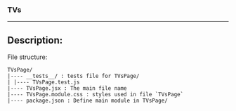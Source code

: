 ### TVs

---

## Description:

File structure:

```
TVsPage/
|---- __tests__/ : tests file for TVsPage/
| |---- TVsPage.test.js
|---- TVsPage.jsx : The main file name
|---- TVsPage.module.css : styles used in file `TVsPage`
|---- package.json : Define main module in TVsPage/
```